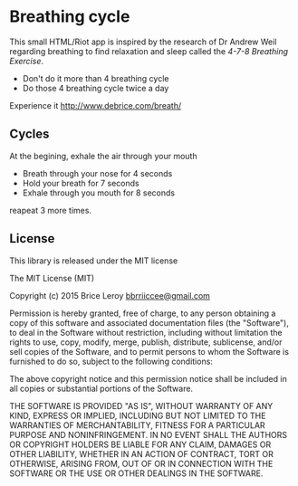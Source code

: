 # Breathing cycle

This small HTML/Riot app is inspired by the research of Dr Andrew Weil
regarding breathing to find relaxation and sleep called the
*4-7-8 Breathing Exercise*.

* Don't do it more than 4 breathing cycle
* Do those 4 breathing cycle twice a day

Experience it http://www.debrice.com/breath/

## Cycles

At the begining, exhale the air through your mouth

* Breath through your nose for 4 seconds
* Hold your breath for 7 seconds
* Exhale through you mouth for 8 seconds

reapeat 3 more times.

## License

This library is released under the MIT license

The MIT License (MIT)

Copyright (c) 2015 Brice Leroy <bbrriiccee@gmail.com>

Permission is hereby granted, free of charge, to any person obtaining a copy
of this software and associated documentation files (the "Software"), to deal
in the Software without restriction, including without limitation the rights
to use, copy, modify, merge, publish, distribute, sublicense, and/or sell
copies of the Software, and to permit persons to whom the Software is
furnished to do so, subject to the following conditions:

The above copyright notice and this permission notice shall be included in
all copies or substantial portions of the Software.

THE SOFTWARE IS PROVIDED "AS IS", WITHOUT WARRANTY OF ANY KIND, EXPRESS OR
IMPLIED, INCLUDING BUT NOT LIMITED TO THE WARRANTIES OF MERCHANTABILITY,
FITNESS FOR A PARTICULAR PURPOSE AND NONINFRINGEMENT. IN NO EVENT SHALL THE
AUTHORS OR COPYRIGHT HOLDERS BE LIABLE FOR ANY CLAIM, DAMAGES OR OTHER
LIABILITY, WHETHER IN AN ACTION OF CONTRACT, TORT OR OTHERWISE, ARISING FROM,
OUT OF OR IN CONNECTION WITH THE SOFTWARE OR THE USE OR OTHER DEALINGS IN
THE SOFTWARE.
